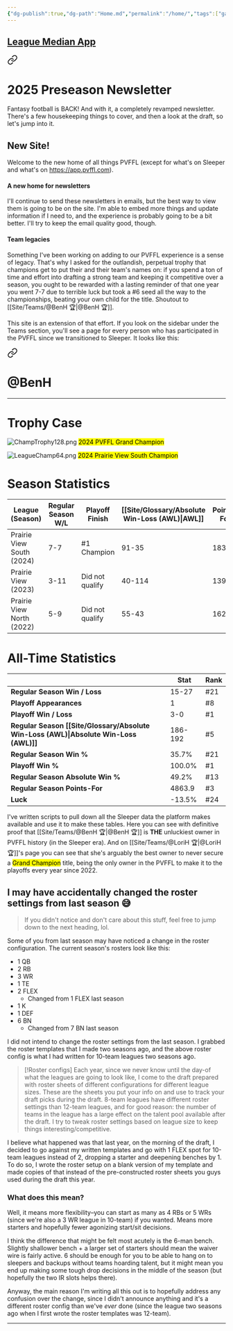 ```yaml
---
{"dg-publish":true,"dg-path":"Home.md","permalink":"/home/","tags":["gardenEntry"]}
---
```


## [League Median App](https://app.pvffl.com)


<div class="transclusion internal-embed is-loaded"><a class="markdown-embed-link" href="/newsletters/08-20-2025-preseason-newsletter/" aria-label="Open link"><svg xmlns="http://www.w3.org/2000/svg" width="24" height="24" viewBox="0 0 24 24" fill="none" stroke="currentColor" stroke-width="2" stroke-linecap="round" stroke-linejoin="round" class="svg-icon lucide-link"><path d="M10 13a5 5 0 0 0 7.54.54l3-3a5 5 0 0 0-7.07-7.07l-1.72 1.71"></path><path d="M14 11a5 5 0 0 0-7.54-.54l-3 3a5 5 0 0 0 7.07 7.07l1.71-1.71"></path></svg></a><div class="markdown-embed">




# 2025 Preseason Newsletter

Fantasy football is BACK! And with it, a completely revamped newsletter. There's a few housekeeping things to cover, and then a look at the draft, so let's jump into it.
## New Site!

Welcome to the new home of all things PVFFL (except for what's on Sleeper and what's on https://app.pvffl.com).
#### A new home for newsletters
I'll continue to send these newsletters in emails, but the best way to view them is going to be on the site. I'm able to embed more things and update information if I need to, and the experience is probably going to be a bit better. I'll try to keep the email quality good, though.
#### Team legacies
Something I've been working on adding to our PVFFL experience is a sense of legacy. That's why I asked for the outlandish, perpetual trophy that champions get to put their and their team's names on: if you spend a ton of time and effort into drafting a strong team and keeping it competitive over a season, you ought to be rewarded with a lasting reminder of that one year you went 7-7 due to terrible luck but took a #6 seed all the way to the championships, beating your own child for the title. Shoutout to [[Site/Teams/@BenH 🏆\|@BenH 🏆]].

This site is an extension of that effort. If you look on the sidebar under the Teams section, you'll see a page for every person who has participated in the PVFFL since we transitioned to Sleeper. It looks like this:


<div class="transclusion internal-embed is-loaded"><a class="markdown-embed-link" href="/teams/ben-h/" aria-label="Open link"><svg xmlns="http://www.w3.org/2000/svg" width="24" height="24" viewBox="0 0 24 24" fill="none" stroke="currentColor" stroke-width="2" stroke-linecap="round" stroke-linejoin="round" class="svg-icon lucide-link"><path d="M10 13a5 5 0 0 0 7.54.54l3-3a5 5 0 0 0-7.07-7.07l-1.72 1.71"></path><path d="M14 11a5 5 0 0 0-7.54-.54l-3 3a5 5 0 0 0 7.07 7.07l1.71-1.71"></path></svg></a><div class="markdown-embed">




# @BenH
---
# Trophy Case

![ChampTrophy128.png](/img/user/z_Assets/img/ChampTrophy128.png)
<mark class="yellow">2024 PVFFL Grand Champion</mark>

![LeagueChamp64.png](/img/user/z_Assets/img/LeagueChamp64.png)
<mark class="yellow mark-border">2024 Prairie View South Champion</mark>
# Season Statistics
| **League (Season)** | **Regular Season W/L** | **Playoff Finish** | **[[Site/Glossary/Absolute Win-Loss (AWL)\|AWL]]** | **Points-For** |
| ------------------- | ---------------------- | ------------------ | ------------------------------------ | -------------- |
| Prairie View South (2024) | 7-7 | #1 Champion | 91-35 | 1838.4 |
| Prairie View (2023) | 3-11 | Did not qualify | 40-114 | 1399.8 |
| Prairie View North (2022) | 5-9 | Did not qualify | 55-43 | 1625.7 |
# All-Time Statistics
|                                                | **Stat** | **Rank** |
| ---------------------------------------------- | -------- | -------- |
| **Regular Season Win / Loss**                  | 15-27 | #21 |
| **Playoff Appearances**                        | 1 | #8 |
| **Playoff Win / Loss**                         | 3-0 | #1 |
| **Regular Season [[Site/Glossary/Absolute Win-Loss (AWL)\|Absolute Win-Loss (AWL)]]** | 186-192 | #5 |
| **Regular Season Win %**                       | 35.7% | #21 |
| **Playoff Win %**                              | 100.0% | #1 |
| **Regular Season Absolute Win %**              | 49.2% | #13 |
| **Regular Season Points-For**                  | 4863.9 | #3 |
| **Luck**                                       | -13.5% | #24 |


</div></div>


I've written scripts to pull down all the Sleeper data the platform makes available and use it to make these tables. Here you can see with definitive proof that [[Site/Teams/@BenH 🏆\|@BenH 🏆]] is **THE** unluckiest owner in PVFFL history (in the Sleeper era). And on [[Site/Teams/@LoriH 🏆\|@LoriH 🏆]]'s page you can see that she's arguably the best owner to never secure a <mark class="yellow">Grand Champion</mark> title, being the only owner in the PVFFL to make it to the playoffs every year since 2022.
## I may have accidentally changed the roster settings from last season 😅

> If you didn't notice and don't care about this stuff, feel free to jump down to the next heading, lol.

Some of you from last season may have noticed a change in the roster configuration. The current season's rosters look like this:
- 1 QB
- 2 RB
- 3 WR
- 1 TE
- 2 FLEX
	- Changed from 1 FLEX last season
- 1 K
- 1 DEF
- 6 BN
	- Changed from 7 BN last season

I did not intend to change the roster settings from the last season. I grabbed the roster templates that I made two seasons ago, and the above roster config is what I had written for 10-team leagues two seasons ago.

> [!Roster configs] 
> Each year, since we never know until the day-of what the leagues are going to look like, I come to the draft prepared with roster sheets of different configurations for different league sizes. These are the sheets you put your info on and use to track your draft picks during the draft. 
> 8-team leagues have different roster settings than 12-team leagues, and for good reason: the number of teams in the league has a large effect on the talent pool available after the draft. I try to tweak roster settings based on league size to keep things interesting/competitive.

I believe what happened was that last year, on the morning of the draft, I decided to go against my written templates and go with 1 FLEX spot for 10-team leagues instead of 2, dropping a starter and deepening benches by 1. To do so, I wrote the roster setup on a blank version of my template and made copies of that instead of the pre-constructed roster sheets you guys used during the draft this year.
### What does this mean?
Well, it means more flexibility–you can start as many as 4 RBs or 5 WRs (since we're also a 3 WR league in 10-team) if you wanted. Means more starters and hopefully fewer agonizing start/sit decisions.

I think the difference that might be felt most acutely is the 6-man bench. Slightly shallower bench + a larger set of starters should mean the waiver wire is fairly active. 6 should be enough for you to be able to hang on to sleepers and backups without teams hoarding talent, but it might mean you end up making some tough drop decisions in the middle of the season (but hopefully the two IR slots helps there).

Anyway, the main reason I'm writing all this out is to hopefully address any confusion over the change, since I didn't announce anything and it's a different roster config than we've *ever* done (since the league two seasons ago when I first wrote the roster templates was 12-team).

---



</div></div>
